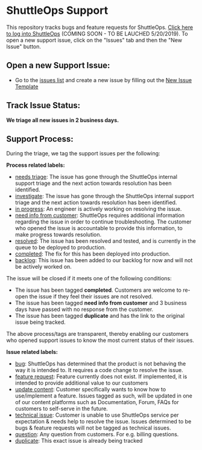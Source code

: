 ShuttleOps Support
=================

This repository tracks bugs and feature requests for ShuttleOps. [Click here to log into ShuttleOps](https://app.shuttleops.io) (COMING SOON - TO BE LAUCHED 5/20/2019).  To open a new support issue, click on the "Issues" tab and then the "New Issue" button.

Open a new Support Issue:
-------------------------

* Go to the [issues list](https://github.com/ShuttleOps/support/issues?state=open) and create a new issue by filling out the [New Issue Template](https://github.com/ShuttleOps/support/issues/new)


Track Issue Status:
------------------

**We triage all new issues in 2 business days.** 


Support Process:
----------------
During the triage, we tag the support issues per the following:

**Process related labels:**

- [needs triage](https://github.com/ShuttleOps/support/labels/P%20-%20needs%20triage): The issue has gone through the ShuttleOps internal support triage and the next action towards resolution has been identified.
- [investigate](https://github.com/ShuttleOps/support/labels/P%20investigate): The issue has gone through the ShuttleOps internal support triage and the next action towards resolution has been identified.
- [in progress](https://github.com/ShuttleOps/support/labels/P%20in%20progress): An engineer is actively working on resolving the issue.
- [need info from customer](https://github.com/ShuttleOps/support/labels/P%20need%20info%20from%20customer): ShuttleOps requires additional information regarding the issue in order to continue troubleshooting. The customer who opened the issue is accountable to provide this information, to make progress towards resolution.
- [resolved](https://github.com/ShuttleOps/support/labels/P%20resolved): The issue has been resolved and tested, and is currently in the queue to be deployed to production.
- [completed](https://github.com/ShuttleOps/support/labels/completed): The fix for this has been deployed into production.
- [backlog](https://github.com/ShuttleOps/support/labels/backlog): This issue has been added to our backlog for now and will not be actively worked on.

The issue will be closed if it meets one of the following conditions:

- The issue has been tagged **completed**. Customers are welcome to re-open the issue if they feel their issues are not resolved.
- The issue has been tagged **need info from customer** and 3 business days have passed with no response from the customer.
- The issue has been tagged **duplicate** and has the link to the original issue being tracked.


The above process/tags are transparent, thereby enabling our customers who opened support issues to know the most current status of their issues.

**Issue related labels:**

- [bug](https://github.com/ShuttleOps/support/labels/bug): ShuttleOps has determined that the product is not behaving the way it is intended to. It requires a code change to resolve the issue.
- [feature request](https://github.com/ShuttleOps/support/labels/feature%20request): Feature currently does not exist. If implemented, it is intended to provide additional value to our customers
- [update content](https://github.com/ShuttleOps/support/labels/update%20content): Customer specifically wants to know how to use/implement a feature. Issues tagged as such, will be updated in one of our content platforms such as Documentation, Forum, FAQs for customers to self-serve in the future.
- [technical issue](https://github.com/ShuttleOps/support/labels/technical%20issue):  Customer is unable to use ShuttleOps service per expectation & needs help to resolve the issue. Issues determined to be bugs & feature requests will not be tagged as technical issues.
- [question](https://github.com/ShuttleOps/support/labels/question): Any question from customers. For e.g. billing questions.
- [duplicate](https://github.com/ShuttleOps/support/labels/duplicate): This exact issue is already being tracked

